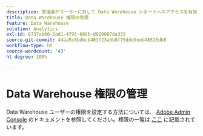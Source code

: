 ```yaml
---
description: 管理者がユーザーに対して Data Warehouse レポートへのアクセスを有効にする方法についての手順。
title: Data Warehouse 権限の管理
feature: Data Warehouse
solution: Analytics
exl-id: 8737ab60-2ad1-4795-808b-d0200078a333
source-git-commit: 4daa5c8bdbcb483f23a3b8f75dde9eeb48516db8
workflow-type: ht
source-wordcount: '43'
ht-degree: 100%

---
```


# Data Warehouse 権限の管理

Data Warehouse ユーザーの権限を設定する方法については、 [Adobe Admin Console](/help/admin/admin-console/home.md) のドキュメントを参照してください。権限の一覧は [ここ](/help/admin/admin-console/permissions/report-suite-tools.md) に記載されています。


